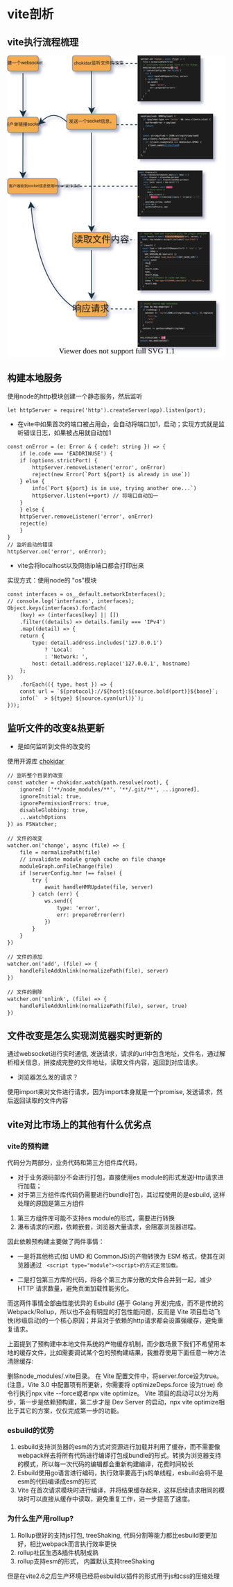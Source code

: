 # vite剖析

## vite执行流程梳理

![avatar](../assets/vite.svg)
## 构建本地服务

使用node的http模块创建一个静态服务，然后监听
```
let httpServer = require('http').createServer(app).listen(port);
```

- 在vite中如果首次的端口被占用会，会自动将端口加1，启动；实现方式就是监听错误日志，如果被占用就自动加1

```
const onError = (e: Error & { code?: string }) => {
    if (e.code === 'EADDRINUSE') {
    if (options.strictPort) {
        httpServer.removeListener('error', onError)
        reject(new Error(`Port ${port} is already in use`))
    } else {
        info(`Port ${port} is in use, trying another one...`)
        httpServer.listen(++port) // 将端口自动加一
    }
    } else {
    httpServer.removeListener('error', onError)
    reject(e)
    }
}
// 监听启动的错误
httpServer.on('error', onError); 
```

- vite会将localhost以及网络ip端口都会打印出来

实现方式：使用node的 "os"模块

```
const interfaces = os__default.networkInterfaces();
// console.log('interfaces', interfaces);
Object.keys(interfaces).forEach(
    (key) => (interfaces[key] || [])
    .filter((details) => details.family === 'IPv4')
    .map((detail) => {
    return {
        type: detail.address.includes('127.0.0.1')
            ? 'Local:   '
            : 'Network: ',
        host: detail.address.replace('127.0.0.1', hostname)
    };
})
    .forEach(({ type, host }) => {
    const url = `${protocol}://${host}:${source.bold(port)}${base}`;
    info(`  > ${type} ${source.cyan(url)}`);
}));
```
## 监听文件的改变&热更新

- 是如何监听到文件的改变的

使用开源库 [chokidar](https://www.npmjs.com/package/chokidar)

```
// 监听整个目录的改变
const watcher = chokidar.watch(path.resolve(root), {
    ignored: ['**/node_modules/**', '**/.git/**', ...ignored],
    ignoreInitial: true,
    ignorePermissionErrors: true,
    disableGlobbing: true,
    ...watchOptions
}) as FSWatcher;

// 文件的改变
watcher.on('change', async (file) => {
    file = normalizePath(file)
    // invalidate module graph cache on file change
    moduleGraph.onFileChange(file)
    if (serverConfig.hmr !== false) {
        try {
            await handleHMRUpdate(file, server)
        } catch (err) {
            ws.send({
                type: 'error',
                err: prepareError(err)
            })
        }
    }
})

// 文件的添加
watcher.on('add', (file) => {
    handleFileAddUnlink(normalizePath(file), server)
})

// 文件的删除
watcher.on('unlink', (file) => {
    handleFileAddUnlink(normalizePath(file), server, true)
})
```
## 文件改变是怎么实现浏览器实时更新的

通过websocket进行实时通信, 发送请求，请求的url中包含地址，文件名，通过解析相关信息，拼接成完整的文件地址，读取文件内容，返回到对应请求。

- 浏览器怎么发的请求？

使用import来对文件进行请求，因为import本身就是一个promise, 发送请求，然后返回读取的文件内容


## vite对比市场上的其他有什么优劣点 

### vite的预构建
代码分为两部分，业务代码和第三方组件库代码，
- 对于业务源码部分不会进行打包，直接使用es module的形式发送Http请求进行加载；
- 对于第三方组件库代码仍需要进行bundle打包，其过程使用的是esbuild, 这样处理的原因是第三方组件
1. 第三方组件库可能不支持es module的形式，需要进行转换
2. 瀑布请求的问题，依赖嵌套，浏览器大量请求，会阻塞浏览器进程。

因此依赖预构建主要做了两件事情：
- 一是将其他格式(如 UMD 和 CommonJS)的产物转换为 ESM 格式，使其在浏览器通过
``` <script type="module"><script>的方式正常加载。```

- 二是打包第三方库的代码，将各个第三方库分散的文件合并到一起，减少 HTTP 请求数量，避免页面加载性能劣化。

而这两件事情全部由性能优异的 Esbuild (基于 Golang 开发)完成，而不是传统的 Webpack/Rollup，所以也不会有明显的打包性能问题，反而是 Vite 项目启动飞快(秒级启动)的一个核心原因；并且对于依赖的http请求都会设置强缓存，避免重复请求。

上面提到了预构建中本地文件系统的产物缓存机制，而少数场景下我们不希望用本地的缓存文件，比如需要调试某个包的预构建结果，我推荐使用下面任意一种方法清除缓存:

删除node_modules/.vite目录。
在 Vite 配置文件中，将server.force设为true。(注意，Vite 3.0 中配置项有所更新，你需要将 optimizeDeps.force 设为true)
命令行执行npx vite --force或者npx vite optimize。
Vite 项目的启动可以分为两步，第一步是依赖预构建，第二步才是 Dev Server 的启动，npx vite optimize相比于其它的方案，仅仅完成第一步的功能。

### esbuild的优势
1. esbuild支持浏览器的esm的方式对资源进行加载并利用了缓存，而不需要像webpack样去将所有代码进行编译打包成bundle的形式。转换为浏览器支持的模式，所以每一次代码的编辑都会重新构建编译，花费时间较长
2. Esbuild使用go语言进行编码，执行效率要高于js的单线程，esbuild会将不是esm的代码编译成esm的形式
3. Vite 在首次请求模块时进行编译，并将结果缓存起来，这样后续请求相同的模块时可以直接从缓存中读取，避免重复工作，进一步提高了速度。

### 为什么生产用rollup?
1. Rollup很好的支持js打包,   treeShaking, 代码分割等能力都比esbuild要更加好，相比webpack而言执行效率更快
2. rollup社区生态&插件机制成熟
3. rollup支持esm的形式， 内置默认支持treeShaking

但是在vite2.6之后生产环境已经将esbuild以插件的形式用于js和css的压缩处理

